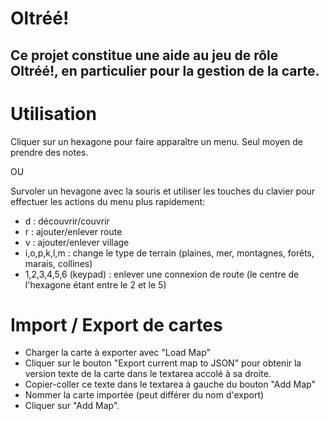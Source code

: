 # Oltréé!
## Ce projet constitue une aide au jeu de rôle Oltréé!, en particulier pour la gestion de la carte.

# Utilisation
Cliquer sur un hexagone pour faire apparaître un menu. Seul moyen de prendre des notes.

OU

Survoler un hevagone avec la souris et utiliser les touches du clavier pour effectuer les actions du menu plus rapidement:
- d : découvrir/couvrir
- r : ajouter/enlever route
- v : ajouter/enlever village
- i,o,p,k,l,m : change le type de terrain (plaines, mer, montagnes, forêts, marais, collines)
- 1,2,3,4,5,6 (keypad) : enlever une connexion de route (le centre de l'hexagone étant entre le 2 et le 5)

# Import / Export de cartes
- Charger la carte à exporter avec "Load Map"
- Cliquer sur le bouton "Export current map to JSON" pour obtenir la version texte de la carte dans le textarea accolé à sa droite.
- Copier-coller ce texte dans le textarea à gauche du bouton "Add Map"
- Nommer la carte importée (peut différer du nom d'export)
- Cliquer sur "Add Map".